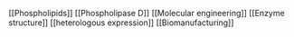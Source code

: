 [[Phospholipids]]
[[Phospholipase D]]
[[Molecular engineering]]
[[Enzyme structure]]
[[heterologous expression]]
[[Biomanufacturing]]
